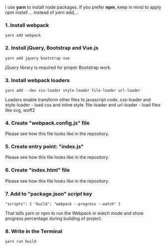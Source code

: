 I use **yarn** to install node packages. 
If you prefer **npm**, keep in mind to apply _npm install ..._ instead of _yarn add,..._

### 1. Install webpack

`yarn add webpack`

### 2. Install jQuery, Bootstrap and Vue.js
`yarn add jquery bootstrap vue`

jQuery library is required for proper Bootstrap work.

### 3. Install webpack loaders

`yarn add --dev css-loader style-loader file-loader url-loader`

Loaders enable transform other files to javascript code.
css-loader and style-loader - load css and inline style.
file-loader and url-loader - load files like svg, woff2

### 4. Create "webpack.config.js" file 

Please see how this file looks like in the repository.

### 5. Create entry point: "index.js"

Please see how this file looks like in the repository.

### 6. Create "index.html" file

Please see how this file looks like in the repository.

### 7. Add to "package.json" _script_ key

`"scripts": {
    "build": "webpack --progress --watch"
  }`

That tells yarn or npm to run the Webpack in watch mode and show progress percentage during building of project.

### 8. Write in the Terminal 

`yarn run build`

